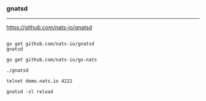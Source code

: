 ### gnatsd
--- 
https://github.com/nats-io/gnatsd

```
```

```
go get github.com/nats-io/gnatsd
gnatsd

go get github.com/nats-io/go-nats

./gnatsd

telnet demo.nats.io 4222

gnatsd -sl reload
```

```
```


